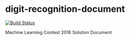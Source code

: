 # digit-recognition-document
[![Build Status](https://www.gitbook.com/button/status/book/jbytw/digit-recognition-document)](https://www.gitbook.com/book/jbytw/digit-recognition-document)

Machine Learning Contest 2016 Solution Document
